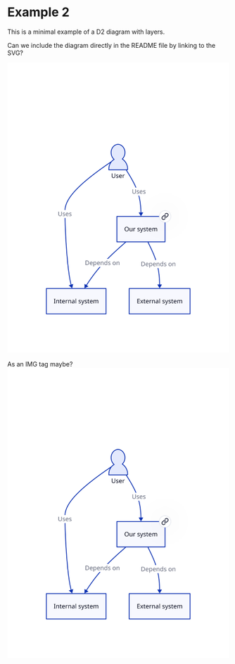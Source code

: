 # Example 2

This is a minimal example of a D2 diagram with layers.

Can we include the diagram directly in the README file by linking to the SVG?

![Alt text](./overview/index.svg)

As an IMG tag maybe?
<img src="./overview/index.svg">

